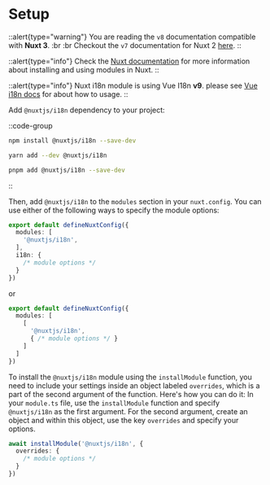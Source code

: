 # Setup

::alert{type="warning"}
You are reading the `v8` documentation compatible with **Nuxt 3**. :br :br
Checkout the `v7` documentation for Nuxt 2 [here](../v7/setup). 
::

::alert{type="info"}
Check the [Nuxt documentation](https://nuxt.com/docs/guide/concepts/modules) for more information about installing and using modules in Nuxt.
::

::alert{type="info"}
Nuxt i18n module is using Vue I18n **v9**. please see [Vue i18n docs](https://vue-i18n.intlify.dev/) for about how to usage.
::

Add `@nuxtjs/i18n` dependency to your project:

::code-group
```bash [NPM]
npm install @nuxtjs/i18n --save-dev
```

```bash [Yarn]
yarn add --dev @nuxtjs/i18n
```

```bash [pnpm]
pnpm add @nuxtjs/i18n --save-dev
```
::

Then, add `@nuxtjs/i18n` to the `modules` section in your `nuxt.config`. You can use either of the following ways to specify the module options:

```ts {}[nuxt.config.ts]
export default defineNuxtConfig({
  modules: [
    '@nuxtjs/i18n',
  ],
  i18n: {
    /* module options */
  }
})
```

or

```ts {}[nuxt.config.ts]
export default defineNuxtConfig({
  modules: [
    [
      '@nuxtjs/i18n',
      { /* module options */ }
    ]
  ]
})
```

To install the `@nuxtjs/i18n` module using the `installModule` function, you need to include your settings inside an object labeled `overrides`, which is a part of the second argument of the function. Here's how you can do it:
In your `module.ts` file, use the `installModule` function and specify `@nuxtjs/i18n` as the first argument. For the second argument, create an object and within this object, use the key `overrides` and specify your options.
```ts {}[module.ts]
await installModule('@nuxtjs/i18n', {
  overrides: {
    /* module options */
  }
})
```
